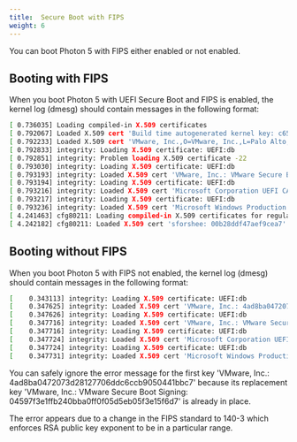 ```yaml
---
title:  Secure Boot with FIPS
weight: 6
---
```


You can boot Photon 5 with FIPS either enabled or not enabled.

## Booting with FIPS
When you boot Photon 5 with UEFI Secure Boot and FIPS is enabled, the kernel log (dmesg) should contain messages in the following format:

```sh
[ 0.736035] Loading compiled-in X.509 certificates
[ 0.792067] Loaded X.509 cert 'Build time autogenerated kernel key: c657689bcab17fee6288accb79f857def89a5851'
[ 0.792233] Loaded X.509 cert 'VMware, Inc.,O=VMware, Inc.,L=Palo Alto,S=California,C=US: 5f079edaaa7376133f045b9ad72997ddf3777858'
[ 0.792833] integrity: Loading X.509 certificate: UEFI:db
[ 0.792851] integrity: Problem loading X.509 certificate -22
[ 0.793030] integrity: Loading X.509 certificate: UEFI:db
[ 0.793193] integrity: Loaded X.509 cert 'VMware, Inc.: VMware Secure Boot Signing: 04597f3e1ffb240bba0ff0f05d5eb05f3e15f6d7'
[ 0.793194] integrity: Loading X.509 certificate: UEFI:db
[ 0.793216] integrity: Loaded X.509 cert 'Microsoft Corporation UEFI CA 2011: 13adbf4309bd82709c8cd54f316ed522988a1bd4'
[ 0.793217] integrity: Loading X.509 certificate: UEFI:db
[ 0.793236] integrity: Loaded X.509 cert 'Microsoft Windows Production PCA 2011: a92902398e16c49778cd90f99e4f9ae17c55af53'
[ 4.241463] cfg80211: Loading compiled-in X.509 certificates for regulatory database
[ 4.242182] cfg80211: Loaded X.509 cert 'sforshee: 00b28ddf47aef9cea7'
```

## Booting without FIPS
When you boot Photon 5 with FIPS not enabled, the kernel log (dmesg) should contain messages in the following format:

```sh
[    0.343113] integrity: Loading X.509 certificate: UEFI:db
[    0.347625] integrity: Loaded X.509 cert 'VMware, Inc.: 4ad8ba0472073d28127706ddc6ccb9050441bbc7'
[    0.347626] integrity: Loading X.509 certificate: UEFI:db
[    0.347716] integrity: Loaded X.509 cert 'VMware, Inc.: VMware Secure Boot Signing: 04597f3e1ffb240bba0ff0f05d5eb05f3e15f6d7'
[    0.347716] integrity: Loading X.509 certificate: UEFI:db
[    0.347724] integrity: Loaded X.509 cert 'Microsoft Corporation UEFI CA 2011: 13adbf4309bd82709c8cd54f316ed522988a1bd4'
[    0.347724] integrity: Loading X.509 certificate: UEFI:db
[    0.347731] integrity: Loaded X.509 cert 'Microsoft Windows Production PCA 2011: a92902398e16c49778cd90f99e4f9ae17c55af53'
```

You can safely ignore the error message for the first key 'VMware, Inc.: 4ad8ba0472073d28127706ddc6ccb9050441bbc7' because its replacement key 'VMware, Inc.: VMware Secure Boot Signing: 04597f3e1ffb240bba0ff0f05d5eb05f3e15f6d7' is already in place.

The error appears due to a change in the FIPS standard to 140-3 which enforces RSA public key exponent to be in a particular range.

